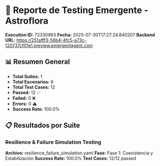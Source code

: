 # 🧬 Reporte de Testing Emergente - Astroflora

**Execution ID:** 72330993
**Fecha:** 2025-07-30T17:27:24.840207
**Backend URL:** https://251afff3-56b4-4fc5-a73c-120737cf01e1.preview.emergentagent.com

## 📊 Resumen General

- **Total Suites:** 1
- **Total Escenarios:** 6
- **Total Test Cases:** 12
- **Passed:** 12 ✅
- **Failed:** 0 ❌
- **Errors:** 0 ⚠️
- **Success Rate:** 100.0%

## 📋 Resultados por Suite

### Resilience & Failure Simulation Testing
**Archivo:** resilience_failure_simulation.yaml
**Fase:** Fase 1: Coexistencia y Estabilización
**Success Rate:** 100.0%
**Test Cases:** 12/12 passed

